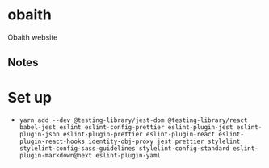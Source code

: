 # obaith

Obaith website

## Notes

# Set up

- `yarn add --dev @testing-library/jest-dom @testing-library/react babel-jest eslint eslint-config-prettier eslint-plugin-jest eslint-plugin-json eslint-plugin-prettier eslint-plugin-react eslint-plugin-react-hooks identity-obj-proxy jest prettier stylelint stylelint-config-sass-guidelines stylelint-config-standard eslint-plugin-markdown@next eslint-plugin-yaml`
